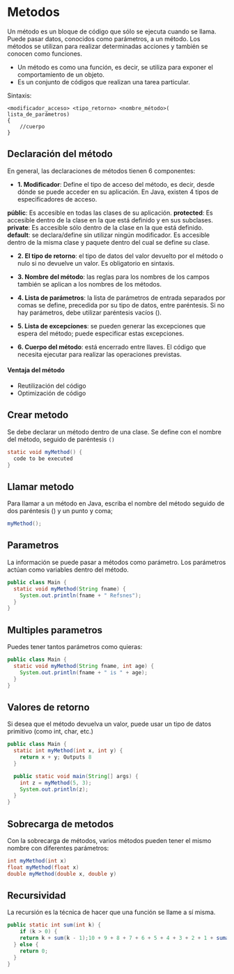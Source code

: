 # Metodos 
Un método es un bloque de código que sólo se ejecuta cuando se llama.
Puede pasar datos, conocidos como parámetros, a un método.
Los métodos se utilizan para realizar determinadas acciones y también se conocen como funciones.

- Un método es como una función, es decir, se utiliza para exponer el comportamiento de un objeto.
- Es un conjunto de códigos que realizan una tarea particular.

Sintaxis:
```ssh
<modificador_acceso> <tipo_retorno> <nombre_método>( lista_de_parámetros)
{
    //cuerpo
}
```
## Declaración del método
En general, las declaraciones de métodos tienen 6 componentes:

- **1. Modificador**: Define el tipo de acceso del método, es decir, desde dónde se puede acceder en su aplicación. En Java, existen 4 tipos de especificadores de acceso. 

**públic**: Es accesible en todas las clases de su aplicación.
**protected**: Es accesible dentro de la clase en la que está definido y en sus subclases.
**private**: Es accesible sólo dentro de la clase en la que está definido.
**default**: se declara/define sin utilizar ningún modificador. Es accesible dentro de la misma clase y paquete dentro del cual se define su clase.

- **2. El tipo de retorno**: el tipo de datos del valor devuelto por el método o nulo si no devuelve un valor. Es obligatorio en sintaxis.

- **3. Nombre del método**: las reglas para los nombres de los campos también se aplican a los nombres de los métodos.

- **4. Lista de parámetros**: la lista de parámetros de entrada separados por comas se define, precedida por su tipo de datos, entre paréntesis. Si no hay parámetros, debe utilizar paréntesis vacíos ().

- **5. Lista de excepciones**: se pueden generar las excepciones que espera del método; puede especificar estas excepciones. 

- **6. Cuerpo del método**: está encerrado entre llaves. El código que necesita ejecutar para realizar las operaciones previstas.

#### Ventaja del método
- Reutilización del código
- Optimización de código 

## Crear metodo
Se debe declarar un método dentro de una clase. 
Se define con el nombre del método, seguido de paréntesis `()`
```java
static void myMethod() {
  code to be executed
}
```

## Llamar metodo
Para llamar a un método en Java, escriba el nombre del método seguido de dos paréntesis () y un punto y coma;
```java
myMethod();
```

## Parametros
La información se puede pasar a métodos como parámetro. 
Los parámetros actúan como variables dentro del método.

```java
public class Main {
  static void myMethod(String fname) {
    System.out.println(fname + " Refsnes");
  }
}
```

## Multiples parametros
Puedes tener tantos parámetros como quieras:
```java
public class Main {
  static void myMethod(String fname, int age) {
    System.out.println(fname + " is " + age);
  }
}
```

## Valores de retorno
Si desea que el método devuelva un valor, puede usar un tipo de datos primitivo (como int, char, etc.) 
```java
public class Main {
  static int myMethod(int x, int y) {
    return x + y; Outputs 8
  }

  public static void main(String[] args) {
    int z = myMethod(5, 3);
    System.out.println(z);
  }
}
```

## Sobrecarga de metodos
Con la sobrecarga de métodos, varios métodos pueden tener el mismo nombre con diferentes parámetros:
```java
int myMethod(int x)
float myMethod(float x)
double myMethod(double x, double y)
```

## Recursividad
La recursión es la técnica de hacer que una función se llame a sí misma. 
```java   
public static int sum(int k) {
	if (k > 0) {
    return k + sum(k - 1);10 + 9 + 8 + 7 + 6 + 5 + 4 + 3 + 2 + 1 + suma(0)
  } else {
    return 0;
  }
}
```